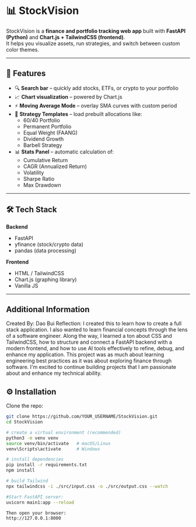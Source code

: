 # 📊 StockVision

StockVision is a **finance and portfolio tracking web app** built with **FastAPI (Python)** and **Chart.js + TailwindCSS (frontend)**.  
It helps you visualize assets, run strategies, and switch between custom color themes.

---

## 🚀 Features
- 🔍 **Search bar** – quickly add stocks, ETFs, or crypto to your portfolio  
- 📈 **Chart visualization** – powered by Chart.js  
- ⚡ **Moving Average Mode** – overlay SMA curves with custom period  
- 🧮 **Strategy Templates** – load prebuilt allocations like:
  - 60/40 Portfolio  
  - Permanent Portfolio  
  - Equal Weight (FAANG)  
  - Dividend Growth  
  - Barbell Strategy  
- 📊 **Stats Panel** – automatic calculation of:
  - Cumulative Return  
  - CAGR (Annualized Return)  
  - Volatility  
  - Sharpe Ratio  
  - Max Drawdown  

---

## 🛠 Tech Stack
**Backend**
- FastAPI  
- yfinance (stock/crypto data)  
- pandas (data processing)  

**Frontend**
- HTML / TailwindCSS  
- Chart.js (graphing library)  
- Vanilla JS  

---

## Additional Information

Created By: Dao Bui
Reflection: I created this to learn how to create a full stack application. I also wanted to learn financial concepts through the lens of a software engineer. Along the way, I learned a ton about CSS and TailwindCSS, how to structure and connect a FastAPI backend with a modern frontend, and how to use AI tools effectively to refine, debug, and enhance my application. This project was as much about learning engineering best practices as it was about exploring finance through software. I'm excited to continue building projects that I am passionate about and enhance my technical ability.

## ⚙️ Installation

Clone the repo:
```bash
git clone https://github.com/YOUR_USERNAME/StockVision.git
cd StockVision

# create a virtual environment (recommended)
python3 -m venv venv
source venv/bin/activate   # macOS/Linux
venv\Scripts\activate      # Windows

# install dependencies
pip install -r requirements.txt
npm install

# build Tailwind
npx tailwindcss -i ./src/input.css -o ./src/output.css --watch

#Start FastAPI server:
uvicorn main1:app --reload

Then open your browser:
http://127.0.0.1:8000


